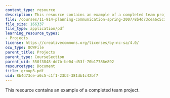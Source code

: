 ```yaml
---
content_type: resource
description: This resource contains an example of a completed team project.
file: /courses/11-914-planning-communication-spring-2007/8b4d73cea6c5c1f123b2381db1c42bf7_group3.pdf
file_size: 166337
file_type: application/pdf
learning_resource_types:
- Projects
license: https://creativecommons.org/licenses/by-nc-sa/4.0/
ocw_type: OCWFile
parent_title: Projects
parent_type: CourseSection
parent_uid: 550f3848-dd7b-be04-d53f-70b17786e892
resourcetype: Document
title: group3.pdf
uid: 8b4d73ce-a6c5-c1f1-23b2-381db1c42bf7
---
```

This resource contains an example of a completed team project.